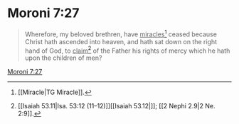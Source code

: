 # Moroni 7:27

> Wherefore, my beloved brethren, have <u>miracles</u>[^a] ceased because Christ hath ascended into heaven, and hath sat down on the right hand of God, to <u>claim</u>[^b] of the Father his rights of mercy which he hath upon the children of men?

[Moroni 7:27](https://www.churchofjesuschrist.org/study/scriptures/bofm/moro/7?lang=eng&id=p27#p27)


[^a]: [[Miracle|TG Miracle]].  
[^b]: [[Isaiah 53.11|Isa. 53:12 (11–12)]][[Isaiah 53.12|]]; [[2 Nephi 2.9|2 Ne. 2:9]].  
